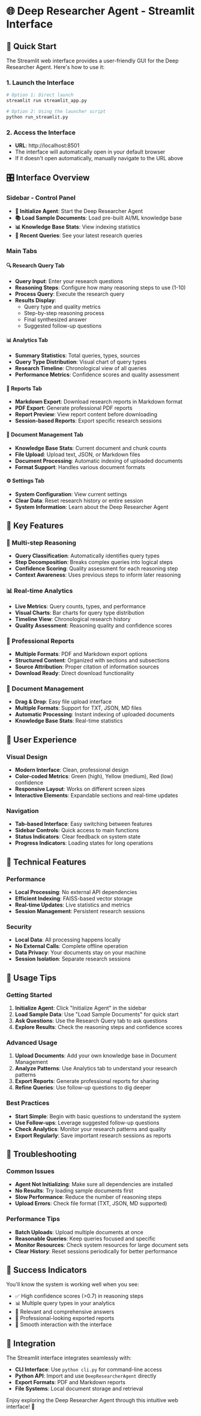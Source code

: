 # 🌐 Deep Researcher Agent - Streamlit Interface

## 🚀 Quick Start

The Streamlit web interface provides a user-friendly GUI for the Deep Researcher Agent. Here's how to use it:

### 1. Launch the Interface

```bash
# Option 1: Direct launch
streamlit run streamlit_app.py

# Option 2: Using the launcher script
python run_streamlit.py
```

### 2. Access the Interface

- **URL**: http://localhost:8501
- The interface will automatically open in your default browser
- If it doesn't open automatically, manually navigate to the URL above

## 🎛️ Interface Overview

### Sidebar - Control Panel
- **🚀 Initialize Agent**: Start the Deep Researcher Agent
- **📚 Load Sample Documents**: Load pre-built AI/ML knowledge base
- **📊 Knowledge Base Stats**: View indexing statistics
- **📝 Recent Queries**: See your latest research queries

### Main Tabs

#### 🔍 Research Query Tab
- **Query Input**: Enter your research questions
- **Reasoning Steps**: Configure how many reasoning steps to use (1-10)
- **Process Query**: Execute the research query
- **Results Display**: 
  - Query type and quality metrics
  - Step-by-step reasoning process
  - Final synthesized answer
  - Suggested follow-up questions

#### 📊 Analytics Tab
- **Summary Statistics**: Total queries, types, sources
- **Query Type Distribution**: Visual chart of query types
- **Research Timeline**: Chronological view of all queries
- **Performance Metrics**: Confidence scores and quality assessment

#### 📄 Reports Tab
- **Markdown Export**: Download research reports in Markdown format
- **PDF Export**: Generate professional PDF reports
- **Report Preview**: View report content before downloading
- **Session-based Reports**: Export specific research sessions

#### 📁 Document Management Tab
- **Knowledge Base Stats**: Current document and chunk counts
- **File Upload**: Upload text, JSON, or Markdown files
- **Document Processing**: Automatic indexing of uploaded documents
- **Format Support**: Handles various document formats

#### ⚙️ Settings Tab
- **System Configuration**: View current settings
- **Clear Data**: Reset research history or entire session
- **System Information**: Learn about the Deep Researcher Agent

## 🎯 Key Features

### 🔬 Multi-step Reasoning
- **Query Classification**: Automatically identifies query types
- **Step Decomposition**: Breaks complex queries into logical steps
- **Confidence Scoring**: Quality assessment for each reasoning step
- **Context Awareness**: Uses previous steps to inform later reasoning

### 📊 Real-time Analytics
- **Live Metrics**: Query counts, types, and performance
- **Visual Charts**: Bar charts for query type distribution
- **Timeline View**: Chronological research history
- **Quality Assessment**: Reasoning quality and confidence scores

### 📄 Professional Reports
- **Multiple Formats**: PDF and Markdown export options
- **Structured Content**: Organized with sections and subsections
- **Source Attribution**: Proper citation of information sources
- **Download Ready**: Direct download functionality

### 📁 Document Management
- **Drag & Drop**: Easy file upload interface
- **Multiple Formats**: Support for TXT, JSON, MD files
- **Automatic Processing**: Instant indexing of uploaded documents
- **Knowledge Base Stats**: Real-time statistics

## 🎨 User Experience

### Visual Design
- **Modern Interface**: Clean, professional design
- **Color-coded Metrics**: Green (high), Yellow (medium), Red (low) confidence
- **Responsive Layout**: Works on different screen sizes
- **Interactive Elements**: Expandable sections and real-time updates

### Navigation
- **Tab-based Interface**: Easy switching between features
- **Sidebar Controls**: Quick access to main functions
- **Status Indicators**: Clear feedback on system state
- **Progress Indicators**: Loading states for long operations

## 🔧 Technical Features

### Performance
- **Local Processing**: No external API dependencies
- **Efficient Indexing**: FAISS-based vector storage
- **Real-time Updates**: Live statistics and metrics
- **Session Management**: Persistent research sessions

### Security
- **Local Data**: All processing happens locally
- **No External Calls**: Complete offline operation
- **Data Privacy**: Your documents stay on your machine
- **Session Isolation**: Separate research sessions

## 📱 Usage Tips

### Getting Started
1. **Initialize Agent**: Click "Initialize Agent" in the sidebar
2. **Load Sample Data**: Use "Load Sample Documents" for quick start
3. **Ask Questions**: Use the Research Query tab to ask questions
4. **Explore Results**: Check the reasoning steps and confidence scores

### Advanced Usage
1. **Upload Documents**: Add your own knowledge base in Document Management
2. **Analyze Patterns**: Use Analytics tab to understand your research patterns
3. **Export Reports**: Generate professional reports for sharing
4. **Refine Queries**: Use follow-up questions to dig deeper

### Best Practices
- **Start Simple**: Begin with basic questions to understand the system
- **Use Follow-ups**: Leverage suggested follow-up questions
- **Check Analytics**: Monitor your research patterns and quality
- **Export Regularly**: Save important research sessions as reports

## 🚨 Troubleshooting

### Common Issues
- **Agent Not Initializing**: Make sure all dependencies are installed
- **No Results**: Try loading sample documents first
- **Slow Performance**: Reduce the number of reasoning steps
- **Upload Errors**: Check file format (TXT, JSON, MD supported)

### Performance Tips
- **Batch Uploads**: Upload multiple documents at once
- **Reasonable Queries**: Keep queries focused and specific
- **Monitor Resources**: Check system resources for large document sets
- **Clear History**: Reset sessions periodically for better performance

## 🎉 Success Indicators

You'll know the system is working well when you see:
- ✅ High confidence scores (>0.7) in reasoning steps
- 📊 Multiple query types in your analytics
- 🎯 Relevant and comprehensive answers
- 📄 Professional-looking exported reports
- 🔄 Smooth interaction with the interface

## 🔗 Integration

The Streamlit interface integrates seamlessly with:
- **CLI Interface**: Use `python cli.py` for command-line access
- **Python API**: Import and use `DeepResearcherAgent` directly
- **Export Formats**: PDF and Markdown reports
- **File Systems**: Local document storage and retrieval

Enjoy exploring the Deep Researcher Agent through this intuitive web interface! 🚀
